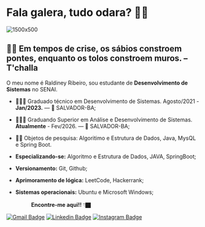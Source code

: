 
# Fala galera, tudo odara? 👋🏿 
![1500x500](https://user-images.githubusercontent.com/64384382/114404388-078f1680-9b7c-11eb-871f-990606ca2e61.jpg)
##  🧘🏿‍ Em tempos de crise, os sábios constroem pontes, enquanto os tolos constroem muros. – T'challa 


O meu nome é Raldiney Ribeiro, sou estudante de **Desenvolvimento de Sistemas** no SENAI.


- 👨🏿‍🏫 Graduado técnico em Desenvolvimento de Sistemas. Agosto/2021 - **Jan/2023.** — 📍 SALVADOR-BA;
- 👨🏿‍💼 Graduando Superior em Análise e Desenvolvimento de Sistemas. **Atualmente** - Fev/2026. — 📍 SALVADOR-BA;
- ✍🏿 Objetos de pesquisa: Algoritimo e Estrutura de Dados, Java, MysQL e Spring Boot.
  
- **Especializando-se:** Algoritmo e Estrutura de Dados, JAVA, SpringBoot;
- **Versionamento:** Git, Github;
- **Aprimoramento de lógica:** LeetCode, Hackerrank;

- **Sistemas operacionais:** Ubuntu e Microsoft Windows;




ㅤㅤㅤㅤㅤ**Encontre-me aqui!!**  👇🏿

[![Gmail Badge](https://img.shields.io/badge/-raldiney.santos@ba.estudante.senai.br-DEB887?style=flat-square&logo=Gmail&logoColor=white&link=mailto:raldiney.santos@ba.estudante.senai.br)](mailto:raldiney.santos@ba.estudante.senai.br)
[![Linkedin Badge](https://img.shields.io/badge/-LinkedIn-CD853F?style=flat-square&logo=Linkedin&logoColor=white&link=https://www.linkedin.com/in/raldineyr/)](https://www.linkedin.com/in/raldineyr/) [![Instagram Badge](https://img.shields.io/badge/-Instagram-A0522D?style=flat-square&logo=Instagram&logoColor=white&link=https://www.instagram.com/akin.oluwafemi/)](https://www.instagram.com/akin.oluwafemi/)











